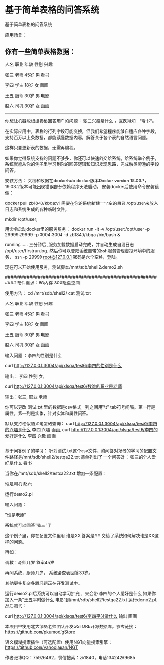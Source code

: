 # 基于简单表格的问答系统
基于简单表格的问答系统

应用场景：

你有一些简单表格数据：
----------------------------------
人名    职业    年龄    性别    兴趣

张三    老师    45岁    男      看书

李四    学生    18岁    女      画画

王五    厨师    30岁    男      电影

赵六    司机    30岁    女      画画


------------------------------------
你想让机器能根据表格回答用户的问题： 张三兴趣是什么 ，查表得知--"看书"。


在实际应用中，表格的行列字段可能变换，但我们希望程序能够自适应各种字段，支持百万以上条数据，都能读懂数据内容，解答关于各个表的自然语言问题。

这样只要更新表的数据，无需再编程。

如果你觉得系统支持的问题不够多，你还可以快速的交给系统，给系统举个例子，系统就能从你的例子里学习到你的回答逻辑和知识发现思路，完成触类旁通的字段问答。

安装方法：
文档和数据在dockerhub
docker版本Docker version 18.09.7，
19.03.2版本可能出现错误部分依赖程序无法启动。
安装docker后使用命令安装镜像：

docker pull zb1840/kbqa:v1
需要在你的系统新建一个空的目录 /opt/user来放入日志和系统生成的各种临时文件。

mkdir /opt/user;

用命令启动docker里的服务服务：
docker run -it -v /opt/user:/opt/user -p 29999:29999 -p 3004:3004   -d zb1840/kbqa /bin/bash &

running......
三分钟后 ,服务加载数据启动完成，并自动生成自测日志  /opt/user/firstrun.log. 
然后你可以登陆系统自带的ssh服务管理虚拟环境中的服务，
ssh -p 29999  root@127.0.0.1
密码是六个空格，登陆。

现在可以开始使用服务，测试脚本/mnt/sdb/shell2/demo2.sh 

############################################################
硬件需求：8G内存 30G磁盘空间

使用方法：
cd /mnt/sdb/shell2/
cat 测试.txt 

人名    职业    年龄    性别    兴趣

张三    老师    45岁    男      看书

李四    学生    18岁    女      画画

王五    厨师    30岁    男      电影

赵六    司机    30岁    女      画画


输入问题 ：李四的性别是什么

curl http://127.0.0.1:3004/api/xlsqa/test6/李四的性别是什么

输出：  李四 性别 女,


 curl http://127.0.0.1:3004/api/xlsqa/test6/数谁的职业是老师
 
 输出：张三, 职业 老师
 


你可以更改 测试.txt 里的数据是csv格式，列之间用"\t" tab符号间隔。第一行是属性，第一列是实体，针对实体和属性问答。

默认支持相似语义句型的查询：
curl http://127.0.0.1:3004/api/xlsqa/test6/李四的兴趣是什么
李四 兴趣 画画,
curl http://127.0.0.1:3004/api/xlsqa/test6/李四的爱好是什么
李四 兴趣 画画

------------------------------
基于问答例子的学习：
针对测试.txt这个csv文件，的问答对场景的学习的配置文件路径是/mnt/sdb/shell2/testqa22.txt
简单列出了 一个问答对  ：张三的个人爱好是什么 看书

当你在/mnt/sdb/shell2/testqa22.txt 增加一条配置：

谁是司机  赵六

运行demo2.pl

输入问题：

”谁是老师“

系统就可以回答"张三"了



这个例子里，你在配置文件里用 谁是XX 答案是YY  交给了系统如何解决谁是XX这样的问题。

再如：

调教：老师几岁  答案45岁

再问系统，厨师几岁， 系统会查表回答30岁。

其他更多复杂多跳问题正在开发测试中。


运行demo2.pl后系统可以自动学习扩充 ，来会带 李四的个人爱好是什么
如果你加入一条“王五平时做什么 电影“到/mnt/sdb/shell2/testqa22.txt
运行demo2.pl.然后测试：

curl http://127.0.0.1:3004/api/xlsqa/test6/李四平时做什么
输出 画画


本项目中使用北大邹磊老师团队开发GSTORE开源数据库。参考链接：
https://github.com/pkumod/gStore

语义模糊搜索插件（可选配置）使用NGT向量搜索引擎：
https://github.com/yahoojapan/NGT

作者张博QQ：75926462，微信搜索：zb1840，电话13424269685


